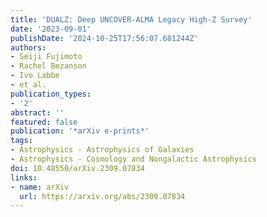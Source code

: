 ```yaml
---
title: 'DUALZ: Deep UNCOVER-ALMA Legacy High-Z Survey'
date: '2023-09-01'
publishDate: '2024-10-25T17:56:07.681244Z'
authors:
- Seiji Fujimoto
- Rachel Bezanson
- Ivo Labbe
- et al.
publication_types:
- '2'
abstract: ''
featured: false
publication: '*arXiv e-prints*'
tags:
- Astrophysics - Astrophysics of Galaxies
- Astrophysics - Cosmology and Nongalactic Astrophysics
doi: 10.48550/arXiv.2309.07834
links:
- name: arXiv
  url: https://arxiv.org/abs/2309.07834
---
```

